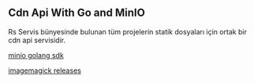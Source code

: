 ## Cdn Api With Go and MinIO

Rs Servis bünyesinde bulunan tüm projelerin statik dosyaları için ortak bir cdn api servisidir.

[minio golang sdk](https://docs.min.io/docs/golang-client-api-reference.html)

[imagemagick releases](https://download.imagemagick.org/ImageMagick/download/releases/)